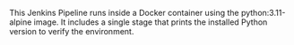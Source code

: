 This Jenkins Pipeline runs inside a Docker container using the python:3.11-alpine image.
It includes a single stage that prints the installed Python version to verify the environment.
